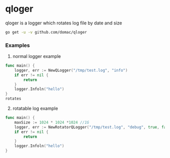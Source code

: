 # qloger

qloger is a logger which rotates log file by date and size

```bash
go get -u -v github.com/domac/qloger
```

### Examples

1. normal logger example

```go
func main() {
    logger, err := NewQLogger("/tmp/test.log", "info")
	if err != nil {
        return
    }
    logger.Infoln("hello")
}
rotates
```

 2. rotatable log example

```go
func main() {
    maxSize := 1024 * 1024 *1024 //1G
    logger, err := NewRotatorQLogger("/tmp/test.log", "debug", true, false, true, maxSize)
	if err != nil {
        return
    }
    logger.Infoln("hello")
}

```